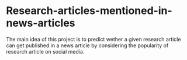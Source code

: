 # Research-articles-mentioned-in-news-articles

The main idea of this project is to predict wether a given research article can get published in a news article by considering the popularity of research article on social media.

